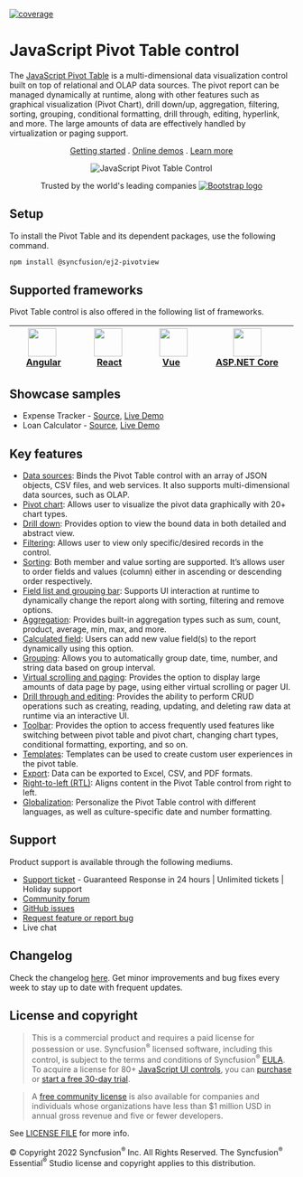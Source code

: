 [![coverage](http://ej2.syncfusion.com/badges/ej2-pivotview/coverage.svg)](http://ej2.syncfusion.com/badges/ej2-pivotview)

# JavaScript Pivot Table control

The [JavaScript Pivot Table](https://www.syncfusion.com/javascript-ui-controls/js-pivot-table?utm_source=npm&utm_medium=listing&utm_campaign=javascript-pivot-table-npm) is a multi-dimensional data visualization control built on top of relational and OLAP data sources. The pivot report can be managed dynamically at runtime, along with other features such as graphical visualization (Pivot Chart), drill down/up, aggregation, filtering, sorting, grouping, conditional formatting, drill through, editing, hyperlink, and more. The large amounts of data are effectively handled by virtualization or paging support.

<p align="center">
    <a href="https://ej2.syncfusion.com/documentation/pivotview/getting-started/?utm_source=npm&utm_medium=listing&utm_campaign=javascript-pivot-table-npm">Getting started</a> . 
    <a href="https://ej2.syncfusion.com/demos/?utm_source=npm&utm_medium=listing&utm_campaign=javascript-pivot-table-npm#/material/pivot-table/default.html">Online demos</a> . 
    <a href="https://www.syncfusion.com/javascript-ui-controls/js-pivot-table?utm_source=npm&utm_medium=listing&utm_campaign=javascript-pivot-table-npm">Learn more</a>
</p>

<p align="center">
    <img src="https://raw.githubusercontent.com/SyncfusionExamples/nuget-img/master/javascript/javascript-pivot-table.png" alt="JavaScript Pivot Table Control" />
</p>

<p align="center">
Trusted by the world's leading companies
  <a href="https://www.syncfusion.com">
    <img src="https://raw.githubusercontent.com/SyncfusionExamples/nuget-img/master/syncfusion/syncfusion-trusted-companies.webp" alt="Bootstrap logo">
  </a>
</p>

## Setup

To install the Pivot Table and its dependent packages, use the following command.

```sh
npm install @syncfusion/ej2-pivotview
```

## Supported frameworks

Pivot Table control is also offered in the following list of frameworks.

| [<img src="https://ej2.syncfusion.com/github/images/angular.svg" height="50" />](https://www.syncfusion.com/angular-ui-components?utm_medium=listing&utm_source=github)<br/>&nbsp;&nbsp;&nbsp;&nbsp;&nbsp;[Angular](https://www.syncfusion.com/angular-ui-components?utm_medium=listing&utm_source=github)&nbsp;&nbsp;&nbsp;&nbsp; | [<img src="https://ej2.syncfusion.com/github/images/react.svg"  height="50" />](https://www.syncfusion.com/react-ui-components?utm_medium=listing&utm_source=github)<br/>&nbsp;&nbsp;&nbsp;&nbsp;&nbsp;&nbsp;&nbsp;[React](https://www.syncfusion.com/react-ui-components?utm_medium=listing&utm_source=github)&nbsp;&nbsp;&nbsp;&nbsp;&nbsp;&nbsp; | [<img src="https://ej2.syncfusion.com/github/images/vue.svg" height="50" />](https://www.syncfusion.com/vue-ui-components?utm_medium=listing&utm_source=github)<br/>&nbsp;&nbsp;&nbsp;&nbsp;&nbsp;&nbsp;&nbsp;[Vue](https://www.syncfusion.com/vue-ui-components?utm_medium=listing&utm_source=github)&nbsp;&nbsp;&nbsp;&nbsp;&nbsp;&nbsp;&nbsp;&nbsp;&nbsp; | [<img src="https://ej2.syncfusion.com/github/images/netcore.svg" height="50" />](https://www.syncfusion.com/aspnet-core-ui-controls?utm_medium=listing&utm_source=github)<br/>&nbsp;&nbsp;[ASP.NET&nbsp;Core](https://www.syncfusion.com/aspnet-core-ui-controls?utm_medium=listing&utm_source=github)&nbsp;&nbsp; | [<img src="https://ej2.syncfusion.com/github/images/netmvc.svg" height="50" />](https://www.syncfusion.com/aspnet-mvc-ui-controls?utm_medium=listing&utm_source=github)<br/>&nbsp;&nbsp;[ASP.NET&nbsp;MVC](https://www.syncfusion.com/aspnet-mvc-ui-controls?utm_medium=listing&utm_source=github)&nbsp;&nbsp; | 
| :-----: | :-----: | :-----: | :-----: | :-----: |

## Showcase samples

* Expense Tracker - [Source](https://github.com/syncfusion/ej2-sample-ts-expensetracker?utm_source=npm&utm_medium=listing&utm_campaign=javascript-pivot-table-npm), [Live Demo](https://ej2.syncfusion.com/showcase/typescript/expensetracker/?utm_source=npm&utm_medium=listing&utm_campaign=javascript-pivot-table-npm#/dashboard)
* Loan Calculator - [Source](https://github.com/syncfusion/ej2-sample-ts-loancalculator), [Live Demo](https://ej2.syncfusion.com/showcase/typescript/loancalculator/?utm_source=npm&utm_medium=listing&utm_campaign=javascript-pivot-table-npm)

## Key features

* [Data sources](https://ej2.syncfusion.com/demos/?utm_source=npm&utm_medium=listing&utm_campaign=javascript-pivot-table-npm#/material/pivot-table/local.html): Binds the Pivot Table control with an array of JSON objects, CSV files, and web services. It also supports multi-dimensional data sources, such as OLAP.
* [Pivot chart](https://ej2.syncfusion.com/demos/?utm_source=npm&utm_medium=listing&utm_campaign=javascript-pivot-table-npm#/material/pivot-table/pivot-chart.html): Allows user to visualize the pivot data graphically with 20+ chart types.
* [Drill down](https://ej2.syncfusion.com/demos/?utm_source=npm&utm_medium=listing&utm_campaign=javascript-pivot-table-npm#/material/pivot-table/Drill-Down.html): Provides option to view the bound data in both detailed and abstract view.
* [Filtering](https://ej2.syncfusion.com/demos/?utm_source=npm&utm_medium=listing&utm_campaign=javascript-pivot-table-npm#/material/pivot-table/filtering.html): Allows user to view only specific/desired records in the control.
* [Sorting](https://ej2.syncfusion.com/demos/?utm_source=npm&utm_medium=listing&utm_campaign=javascript-pivot-table-npm#/material/pivot-table/sorting.html): Both member and value sorting are supported. It’s allows user to order fields and values (column) either in ascending or descending order respectively.
* [Field list and grouping bar](https://ej2.syncfusion.com/demos/?utm_source=npm&utm_medium=listing&utm_campaign=javascript-pivot-table-npm#/material/pivot-table/grouping-bar.html): Supports UI interaction at runtime to dynamically change the report along with sorting, filtering and remove options.
* [Aggregation](https://ej2.syncfusion.com/demos/?utm_source=npm&utm_medium=listing&utm_campaign=javascript-pivot-table-npm#/material/pivot-table/aggregation.html): Provides built-in aggregation types such as sum, count, product, average, min, max, and more.
* [Calculated field](https://ej2.syncfusion.com/demos/?utm_source=npm&utm_medium=listing&utm_campaign=javascript-pivot-table-npm#/material/pivot-table/calculated-field.html): Users can add new value field(s) to the report dynamically using this option.
* [Grouping](https://ej2.syncfusion.com/demos/?utm_source=npm&utm_medium=listing&utm_campaign=javascript-pivot-table-npm#/material/pivot-table/grouping.html): Allows you to automatically group date, time, number, and string data based on group interval.
* [Virtual scrolling and paging](https://ej2.syncfusion.com/demos/?utm_source=npm&utm_medium=listing&utm_campaign=javascript-pivot-table-npm#/material/pivot-table/paging.html): Provides the option to display large amounts of data page by page, using either virtual scrolling or pager UI.
* [Drill through and editing](https://ej2.syncfusion.com/demos/?utm_source=npm&utm_medium=listing&utm_campaign=javascript-pivot-table-npm#/material/pivot-table/editing.html): Provides the ability to perform CRUD operations such as creating, reading, updating, and deleting raw data at runtime via an interactive UI.
* [Toolbar](https://ej2.syncfusion.com/demos/?utm_source=npm&utm_medium=listing&utm_campaign=javascript-pivot-table-npm#/material/pivot-table/toolbar.html): Provides the option to access frequently used features like switching between pivot table and pivot chart, changing chart types, conditional formatting, exporting, and so on.
* [Templates](https://ej2.syncfusion.com/demos/?utm_source=npm&utm_medium=listing&utm_campaign=javascript-pivot-table-npm#/material/pivot-table/cell-template.html): Templates can be used to create custom user experiences in the pivot table.
* [Export](https://ej2.syncfusion.com/demos/?utm_source=npm&utm_medium=listing&utm_campaign=javascript-pivot-table-npm#/material/pivot-table/exporting.html): Data can be exported to Excel, CSV, and PDF formats.
* [Right-to-left (RTL)](https://ej2.syncfusion.com/documentation/pivotview/globalization-and-localization/?utm_source=npm&utm_medium=listing&utm_campaign=javascript-pivot-table-npm#right-to-left-rtl): Aligns content in the Pivot Table control from right to left.
* [Globalization](https://ej2.syncfusion.com/documentation/pivotview/globalization-and-localization/?utm_source=npm&utm_medium=listing&utm_campaign=javascript-pivot-table-npm#globalization): Personalize the Pivot Table control with different languages, as well as culture-specific date and number formatting.

## Support

Product support is available through the following mediums.

* [Support ticket](https://support.syncfusion.com/support/tickets/create) - Guaranteed Response in 24 hours | Unlimited tickets | Holiday support
* [Community forum](https://www.syncfusion.com/forums/essential-js2?utm_source=npm&utm_medium=listing&utm_campaign=javascript-pivot-table-npm)
* [GitHub issues](https://github.com/syncfusion/ej2-javascript-ui-controls/issues/new)
* [Request feature or report bug](https://www.syncfusion.com/feedback/javascript?utm_source=npm&utm_medium=listing&utm_campaign=javascript-pivot-table-npm)
* Live chat

## Changelog

Check the changelog [here](https://github.com/syncfusion/ej2-javascript-ui-controls/blob/master/controls/pivotview/CHANGELOG.md?utm_source=npm&utm_medium=listing&utm_campaign=javascript-pivot-table-npm). Get minor improvements and bug fixes every week to stay up to date with frequent updates.

## License and copyright

> This is a commercial product and requires a paid license for possession or use. Syncfusion<sup>®</sup> licensed software, including this control, is subject to the terms and conditions of Syncfusion<sup>®</sup> [EULA](https://www.syncfusion.com/eula/es/). To acquire a license for 80+ [JavaScript UI controls](https://www.syncfusion.com/javascript-ui-controls), you can [purchase](https://www.syncfusion.com/sales/products) or [start a free 30-day trial](https://www.syncfusion.com/account/manage-trials/start-trials).

> A [free community license](https://www.syncfusion.com/products/communitylicense) is also available for companies and individuals whose organizations have less than $1 million USD in annual gross revenue and five or fewer developers.

See [LICENSE FILE](https://github.com/syncfusion/ej2-javascript-ui-controls/blob/master/license?utm_source=npm&utm_medium=listing&utm_campaign=javascript-pivot-table-npm) for more info.

&copy; Copyright 2022 Syncfusion<sup>®</sup> Inc. All Rights Reserved. The Syncfusion<sup>®</sup> Essential<sup>®</sup> Studio license and copyright applies to this distribution.